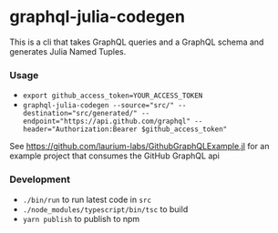 # graphql-julia-codegen

This is a cli that takes GraphQL queries and a GraphQL schema and generates Julia Named Tuples.

### Usage
- `export github_access_token=YOUR_ACCESS_TOKEN`
- `graphql-julia-codegen --source="src/" --destination="src/generated/" --endpoint="https://api.github.com/graphql" --header="Authorization:Bearer $github_access_token"`

See https://github.com/laurium-labs/GithubGraphQLExample.jl for an example project that consumes the GitHub GraphQL api


### Development

- `./bin/run` to run latest code in `src`
- `./node_modules/typescript/bin/tsc` to build
- `yarn publish` to publish to npm

